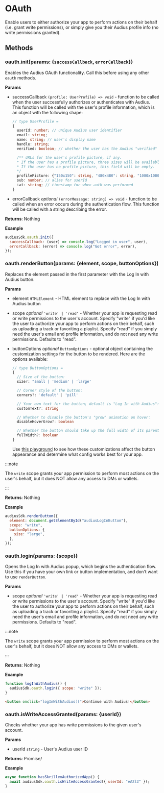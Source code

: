 # OAuth

Enable users to either authorize your app to perform actions on their behalf (i.e. grant write permissions), or simply give you their Audius profile info (no write permissions granted).

## Methods

### oauth.init(params: {`successCallback`, `errorCallback`})

Enables the Audius OAuth functionality. Call this before using any other `oauth` methods.

**Params**

- successCallback `(profile: UserProfile) => void` - function to be called when the user successfully authorizes or authenticates with Audius. This function will be called with the user's profile information, which is an object with the following shape:

  ```typescript
  // type UserProfile =
  {
    userId: number; // unique Audius user identifier
    email: string;
    name: string; // user's display name
    handle: string;
    verified: boolean; // whether the user has the Audius "verified" checkmark

    /** URLs for the user's profile picture, if any.
    * If the user has a profile picture, three sizes will be available: 150x150, 480x480, and 1000x1000.
    * If the user has no profile picture, this field will be empty.
    */
    profilePicture: {"150x150": string, "480x480": string, "1000x1000": string } | { misc: string } | undefined | null
    sub: number; // alias for userId
    iat: string; // timestamp for when auth was performed
  }
  ```

- errorCallback _optional_ `(errorMessage: string) => void` - function to be called when an error occurs during the authentication flow. This function will be called with a string describing the error.

**Returns**: Nothing

**Example**

```js
audiusSdk.oauth.init({
  successCallback: (user) => console.log("Logged in user", user),
  errorCallback: (error) => console.log("Got error", error),
});
```

### oauth.renderButton(params: {element, scope, buttonOptions})

Replaces the element passed in the first parameter with the Log In with Audius button.

**Params**

- element `HTMLElement` - HTML element to replace with the Log In with Audius button
- scope _optional_ `'write' | 'read'` - Whether your app is requesting read or write permissions to the user's account. Specify "write" if you'd like the user to authorize your app to perform actions on their behalf, such as uploading a track or favoriting a playlist. Specify "read" if you simply need the user's email and profile information, and do not need any write permissions. Defaults to "read".
- buttonOptions _optional_ `ButtonOptions` - optional object containing the customization settings for the button to be rendered. Here are the options available:

  ```typescript
  // type ButtonOptions =
  {
    // Size of the button:
    size?: "small | 'medium' | 'large'

    // Corner style of the button:
    corners?: 'default' | 'pill'

    // Your own text for the button; default is "Log In with Audius":
    customText?: string

    // Whether to disable the button's "grow" animation on hover:
    disableHoverGrow?: boolean

    // Whether the button should take up the full width of its parent element:
    fullWidth?: boolean
  }
  ```

  Use [this playground](https://9ncjui.csb.app/) to see how these customizations affect the button appearance and determine what config works best for your app.

:::note

The `write` scope grants your app permission to perform most actions on the user's behalf, but it does NOT allow any access to DMs or wallets.

:::

**Returns**: Nothing

**Example**

```js
audiusSdk.renderButton({
  element: document.getElementById("audiusLogInButton"),
  scope: "write",
  buttonOptions: {
    size: "large",
  },
});
```

### oauth.login(params: {scope})

Opens the Log In with Audius popup, which begins the authentication flow. Use this if you have your own link or button implementation, and don't want to use `renderButton`.

**Params**

- scope _optional_ `'write' | 'read'` - Whether your app is requesting read or write permissions to the user's account. Specify "write" if you'd like the user to authorize your app to perform actions on their behalf, such as uploading a track or favoriting a playlist. Specify "read" if you simply need the user's email and profile information, and do not need any write permissions. Defaults to "read".

:::note

The `write` scope grants your app permission to perform most actions on the user's behalf, but it does NOT allow any access to DMs or wallets.

:::

**Returns**: Nothing

**Example**

```js title="script.js"
function logInWithAudius() {
  audiusSdk.oauth.login({ scope: "write" });
}
```

```html title="index.html"
<button onclick="logInWithAudius()">Continue with Audius!</button>
```

### oauth.isWriteAccessGranted(params: {userId})

Checks whether your app has write permissions to the given user's account.

**Params**

- userId `string` - User's Audius user ID

**Returns**: Promise/<boolean/>

**Example**

```js
async function hasSkrillexAuthorizedApp() {
  await audiusSdk.oauth.isWriteAccessGranted({ userId: "eAZl3" });
}
```
